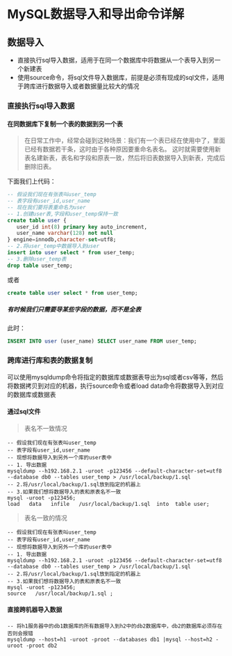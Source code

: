 # MySQL数据导入和导出命令详解
## 数据导入
- 直接执行sql导入数据，适用于在同一个数据库中将数据从一个表导入到另一个新建表
- 使用source命令，将sql文件导入数据库，前提是必须有现成的sql文件，适用于跨库进行数据导入或者数据量比较大的情况
### 直接执行sql导入数据
#### 在同数据库下复制一个表的数据到另一个表
> 在日常工作中，经常会碰到这种场景：我们有一个表已经在使用中了，里面已经有数据若干条，这时由于各种原因要重命名表名。
  这时就需要使用新表名建新表，表名和字段和原表一致，然后将旧表数据导入到新表，完成后删除旧表。

下面我们上代码：

```sql
-- 假设我们现在有张表叫user_temp
-- 表字段有user_id,user_name
-- 现在我们要将表重命名为user
-- 1.创建user表,字段和user_temp保持一致
create table user {
   user_id int(8) primary key auto_increment,
   user_name varchar(128) not null
} engine=innodb,character-set=utf8;
-- 2.将user_temp中数据导入到user
insert into user select * from user_temp;
-- 3.删除user_temp表
drop table user_temp;

```

或者

```sql
create table user select * from user_temp;
```

##### 有时候我们只需要导某些字段的数据，而不是全表

此时：

```sql
INSERT INTO user (user_name) SELECT user_name FROM user_temp;
```

### 跨库进行库和表的数据复制

可以使用mysqldump命令将指定的数据库或数据表导出为sql或者csv等等，然后将数据拷贝到对应的机器，执行source命令或者load data命令将数据导入到对应的数据库或数据表

#### 通过sql文件

> 表名不一致情况

```mysql
-- 假设我们现在有张表叫user_temp
-- 表字段有user_id,user_name
-- 现想将数据导入到另外一个库的user表中
-- 1. 导出数据
mysqldump --h192.168.2.1 -uroot -p123456 --default-character-set=utf8 --database db0 --tables user_temp > /usr/local/backup/1.sql
-- 2.将/usr/local/backup/1.sql放到指定的机器上
-- 3.如果我们想将数据导入的表和原表名不一致
mysql -uroot -p123456;
load   data   infile   /usr/local/backup/1.sql  into  table user;
```

> 表名一致的情况

```mysql
-- 假设我们现在有张表叫user_temp
-- 表字段有user_id,user_name
-- 现想将数据导入到另外一个库的user表中
-- 1. 导出数据
mysqldump --h192.168.2.1 -uroot -p123456 --default-character-set=utf8 --database db0 --tables user_temp > /usr/local/backup/1.sql
-- 2.将/usr/local/backup/1.sql放到指定的机器上
-- 3.如果我们想将数据导入的表和原表名不一致
mysql -uroot -p123456;
source   /usr/local/backup/1.sql ;
```

#### 直接跨机器导入数据

```mysql
-- 将h1服务器中的db1数据库的所有数据导入到h2中的db2数据库中，db2的数据库必须存在否则会报错
mysqldump --host=h1 -uroot -proot --databases db1 |mysql --host=h2 -uroot -proot db2
```


